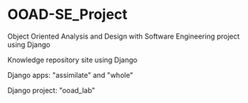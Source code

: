 # OOAD-SE_Project
Object Oriented Analysis and Design with Software Engineering project using Django

Knowledge repository site using Django

Django apps: "assimilate" and "whole"

Django project: "ooad_lab"
